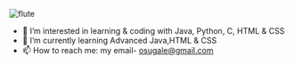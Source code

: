 ![flute](https://user-images.githubusercontent.com/91754531/215275079-ebb90aa1-4a35-4f21-9ed0-4f1b03e6666c.JPG)


- 👀 I’m interested in learning & coding with Java, Python, C, HTML & CSS
- 🌱 I’m currently learning Advanced Java,HTML & CSS
- 📫 How to reach me: my email- osugale@gmail.com

<!---
--->
